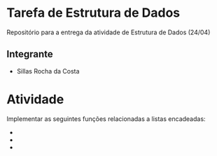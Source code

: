 # Tarefa de Estrutura de Dados

Repositório para a entrega da atividade de Estrutura de Dados (24/04)

## Integrante

- Sillas Rocha da Costa

# Atividade

Implementar as seguintes funções relacionadas a listas encadeadas:

- 
- 
- 

